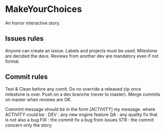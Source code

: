 # MakeYourChoices
An horror interactive story.

## Issues rules
Anyone can create an issiue.
Labels and projects must be used.
Milestone are decided the devs.
Reviews from another dev are mandatory even if not formal.

## Commit rules
Test & Clean before any comit.
Do no override a released zip once milestone is over.
Push on a dev branche (never to master).
Merge commits on master when reviews are OK.

Commint message should be in the form
\[ACTIVITY] my message.
where ACTIVITY could be :
DEV : any new engine feature
QA  : any quality fix that is not also a bug
FIX : the commit fix a bug from issues
STR : the commit concern only the story.